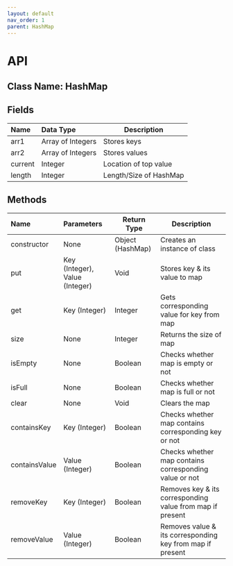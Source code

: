 ```yaml
---
layout: default
nav_order: 1
parent: HashMap
---
```


# API
## Class Name: HashMap

## Fields
| Name          | Data Type         | Description                         |
|:--------------|:------------------|-------------------------------------|
| arr1          | Array of Integers | Stores keys                         |
| arr2          | Array of Integers | Stores values                       |
| current       | Integer           | Location of top value               |
| length        | Integer           | Length/Size of HashMap              |


## Methods
| Name          | Parameters                     | Return Type      | Description                                               |
|:--------------|:-------------------------------|------------------|-----------------------------------------------------------|
| constructor   | None                           | Object (HashMap) | Creates an instance of class                              |
| put           | Key (Integer), Value (Integer) | Void             | Stores key & its value to map                             |
| get           | Key (Integer)                  | Integer          | Gets corresponding value for key from map                 |
| size          | None                           | Integer          | Returns the size of map                                   |
| isEmpty       | None                           | Boolean          | Checks whether map is empty or not                        |
| isFull        | None                           | Boolean          | Checks whether map is full or not                         |
| clear         | None                           | Void             | Clears the map                                            |
| containsKey   | Key (Integer)                  | Boolean          | Checks whether map contains corresponding key or not      |
| containsValue | Value (Integer)                | Boolean          | Checks whether map contains corresponding value or not    |
| removeKey     | Key (Integer)                  | Boolean          | Removes key & its corresponding value from map if present |
| removeValue   | Value (Integer)                | Boolean          | Removes value & its corresponding key from map if present |